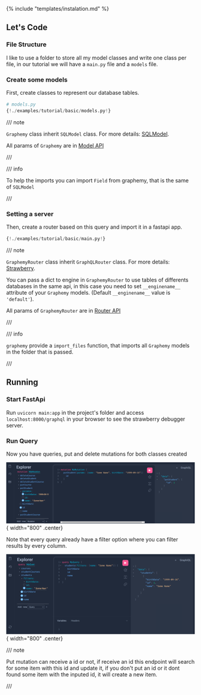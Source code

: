 {% include "templates/instalation.md" %}
## Let's Code

### File Structure

I like to use a folder to store all my model classes and write one class per file, in our tutorial we will have a `main.py` file and a `models` file.

### Create  some models

First, create classes to represent our database tables.

```Python  
# models.py
{!./examples/tutorial/basic/models.py!}
```

/// note

`Graphemy` class inherit `SQLModel` class. For more details: [SQLModel](https://sqlmodel.tiangolo.com/).

All params of `Graphemy` are in [Model API](../api/Models.md)

///

/// info

To help the imports you can import `Field` from graphemy, that is the same of `SQLModel`


///

### Setting a server

Then, create a router based on this query and import it in a fastapi app.

```Python hl_lines="9 20-22"
{!./examples/tutorial/basic/main.py!}
```

/// note

`GraphemyRouter` class inherit `GraphQLRouter` class. For more details: [Strawberry](https://strawberry.rocks/).

You can pass a dict to engine in `GraphemyRouter` to use tables of differents databases in the same api, in this case you need to set `__enginename__` attribute of your `Graphemy` models. (Default `__enginename__` value is `'default'`).

All params of `GraphemyRouter` are in [Router API](../api/Router.md)


///


/// info

`graphemy` provide a `import_files` function, that imports all `Graphemy` models in the folder that is passed.


///



## Running

### Start FastApi

Run `uvicorn main:app` in the project's folder and access `localhost:8000/graphql` in your browser to see the strawberry debugger server.

### Run Query

Now you have queries, put and delete mutations for both classes created

![strawberry basic_query](../assets/put_mutation.png){ width="800" .center}

Note that every query already have a filter option where you can filter results by every column.

![strawberry query_filter](../assets/basic_query.png){ width="800" .center}




/// note

Put mutation can receive a id or not, if receive an id this endpoint will search for some item with this id and update it, if you don't put an id or it dont found some item with the inputed id, it will create a new item.

///
